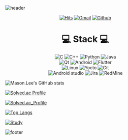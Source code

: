 ![header](https://capsule-render.vercel.app/api?type=waving&theme=onedark&height=300&section=header&text=Mason%20Lee's%20Github&fontSize=90)

<!-- link -->
<div align=center>

[![Hits](https://hits.seeyoufarm.com/api/count/incr/badge.svg?url=https%3A%2F%2Fgithub.com%2Ftom910903&count_bg=%2379C83D&title_bg=%23555555&icon=awesomelists.svg&icon_color=%23E7E7E7&title=hits&edge_flat=false)](https://hits.seeyoufarm.com)
[![Gmail](https://img.shields.io/badge/Mail-EA4335?style=flat&logo=Gmail&logoColor=white)](mailto:tom910903@gmail.com)
[![Github](https://img.shields.io/badge/GitHub-181717?style=flat&logo=GitHub&logoColor=white)](https://github.com/tom910903)

</div>

<div align=center>
<H1>💻 Stack 💻</H1>

![C](https://img.shields.io/badge/C-A8B9CC?style=for-the-badge&logo=C&logoColor=white)
![C++](https://img.shields.io/badge/C++-00599C?style=for-the-badge&logo=c%2B%2B&logoColor=white)
![Python](https://img.shields.io/badge/Python-3776AB?style=for-the-badge&logo=python&logoColor=white)
![Java](https://img.shields.io/badge/Java-007396?style=for-the-badge&logo=java&logoColor=white)  
![Qt](https://img.shields.io/badge/Qt-41CD52?style=for-the-badge&logo=Qt&logoColor=white)
![Android](https://img.shields.io/badge/Android-3DDC84?style=for-the-badge&logo=android&logoColor=white)
![Flutter](https://img.shields.io/badge/flutter-02569B?style=for-the-badge&logo=flutter&logoColor=white)  
![Linux](https://img.shields.io/badge/linux-FCC624?style=for-the-badge&logo=linux&logoColor=black)
![Yocto](https://img.shields.io/badge/yocto-FFFFFF?style=for-the-badge&logo=yocto&logoColor=white)
![Git](https://img.shields.io/badge/git-F05032?style=for-the-badge&logo=git&logoColor=white)  
![Android studio](https://img.shields.io/badge/Android%20Studio-3DDC84?style=for-the-badge&logo=AndroidStudio&logoColor=white)
![Jira](https://img.shields.io/badge/jira-0052CC?style=for-the-badge&logo=jira&logoColor=white)
![RedMine](https://img.shields.io/badge/redmine-B32024?style=for-the-badge&logo=redmine&logoColor=white)
</div>

![Mason.Lee's GitHub stats](https://github-readme-stats.vercel.app/api?username=tom910903&show_icons=true&theme=onedark)

[![Solved.ac Profile](http://mazassumnida.wtf/api/generate_badge?boj=tom910903)](https://solved.ac/profile/tom910903)

[![Solved.ac_Profile](http://mazassumnida.wtf/api/v2/generate_badge?boj=tom910903)](https://solved.ac/tom910903)

[![Top Langs](https://github-readme-stats.vercel.app/api/top-langs/?username=tom910903&layout=compact&theme=onedark)](https://github.com/tom910903)

[![Study](https://github-readme-stats.vercel.app/api/pin/?username=tom910903&repo=Study&theme=onedark)](https://github.com/tom910903/Study)


<!--
https://kimasill.tistory.com/4

https://dohyeon.dev/article/decorating-github-profile/
https://80000coding.oopy.io/865f4b2a-5198-49e8-a173-0f893a4fed45
https://dohyeon.dev/article/decorating-github-profile/
https://velog.io/@woo0_hooo/Github-github-profile-간지나게-꾸미기
https://pgmjun.tistory.com/21
https://yoon990.tistory.com/38



https://blog.cowkite.com/blog/2102241544/



https://www.emojicopy.com
-->

![footer](https://capsule-render.vercel.app/api?type=waving&theme=onedark&height=300&section=footer)
